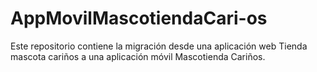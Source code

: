 # AppMovilMascotiendaCari-os
Este repositorio contiene la migración desde una aplicación web Tienda mascota cariños a una aplicación móvil Mascotienda Cariños. 
